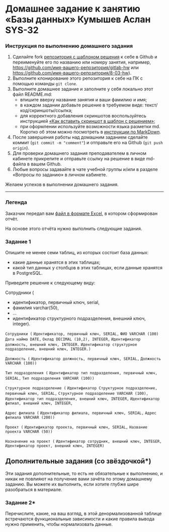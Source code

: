 # Домашнее задание к занятию «Базы данных» Кумышев Аслан SYS-32

### Инструкция по выполнению домашнего задания

1. Сделайте fork [репозитория c шаблоном решения](https://github.com/netology-code/sys-pattern-homework) к себе в Github и переименуйте его по названию или номеру занятия, например, https://github.com/имя-вашего-репозитория/gitlab-hw или https://github.com/имя-вашего-репозитория/8-03-hw).
2. Выполните клонирование этого репозитория к себе на ПК с помощью команды `git clone`.
3. Выполните домашнее задание и заполните у себя локально этот файл README.md:
   - впишите вверху название занятия и ваши фамилию и имя;
   - в каждом задании добавьте решение в требуемом виде: текст/код/скриншоты/ссылка;
   - для корректного добавления скриншотов воспользуйтесь инструкцией [«Как вставить скриншот в шаблон с решением»](https://github.com/netology-code/sys-pattern-homework/blob/main/screen-instruction.md);
   - при оформлении используйте возможности языка разметки md. Коротко об этом можно посмотреть в [инструкции по MarkDown](https://github.com/netology-code/sys-pattern-homework/blob/main/md-instruction.md).
4. После завершения работы над домашним заданием сделайте коммит (`git commit -m "comment"`) и отправьте его на Github (`git push origin`).
5. Для проверки домашнего задания преподавателем в личном кабинете прикрепите и отправьте ссылку на решение в виде md-файла в вашем Github.
6. Любые вопросы задавайте в чате учебной группы и/или в разделе «Вопросы по заданию» в личном кабинете.

Желаем успехов в выполнении домашнего задания.

---
### Легенда

Заказчик передал вам [файл в формате Excel](https://github.com/netology-code/sdb-homeworks/blob/main/resources/hw-12-1.xlsx), в котором сформирован отчёт. 

На основе этого отчёта нужно выполнить следующие задания.

### Задание 1

Опишите не менее семи таблиц, из которых состоит база данных:

- какие данные хранятся в этих таблицах;
- какой тип данных у столбцов в этих таблицах, если данные хранятся в PostgreSQL.

Приведите решение к следующему виду:

Сотрудники (

- идентификатор, первичный ключ, serial,
- фамилия varchar(50),
- ...
- идентификатор структурного подразделения, внешний ключ, integer).

`Сотрудники (`
`Идентификатор, первичный ключ, SERIAL,`
`ФИО VARCHAR (100)`
`Дата найма DATE,`
`Оклад DECIMAL (10,2), INTEGER,`
`Идентификатор должность, внешний ключ, INTEGER.`
`Идентификатор структурное подразделение, внешний ключ, INTEGER.)`

`Должность (`
`Идентификатор должность, первичный ключ, SERIAL,`
`Должность VARCHAR (100))`

`Тип подразделения (`
`Идентификатор тип подразделения, первичный ключ, SERIAL,`
`Тип подразделения VARCHAR (100))`

`Структурное подразделение (`
`Идентификатор Структурное подразделение, первичный ключ, SERIAL,`
`Структурное подразделение VARCHAR (100),`
`Идентификатор тип подразделения, внешний ключ, INTEGER,`
`Идентификатор филиал, внешний ключ, INTEGER,`

`Адрес филиала (`
`Идентификатор филиала, первичный ключ, SERIAL,`
`Адрес филиала VARCHAR (200))`

`Проект (`
`Идентификатор проекта, первичный ключ, SERIAL,`
`Название проекта VARCHAR (50))`

`Назначение на проект (`
`Идентификатор сотрудник, внешний ключ, INTEGER,`
`Идентификатор проект, внешний ключ, INTEGER)`

## Дополнительные задания (со звёздочкой*)
Эти задания дополнительные, то есть не обязательные к выполнению, и никак не повлияют на получение вами зачёта по этому домашнему заданию. Вы можете их выполнить, если хотите глубже шире разобраться в материале.


### Задание 2*

Перечислите, какие, на ваш взгляд, в этой денормализованной таблице встречаются функциональные зависимости и какие правила вывода нужно применить, чтобы нормализовать данные.
